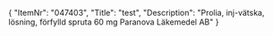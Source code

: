 {
  "ItemNr": "047403",
  "Title": "test",
  "Description": "Prolia, inj-vätska, lösning, förfylld spruta 60 mg Paranova Läkemedel AB"
}